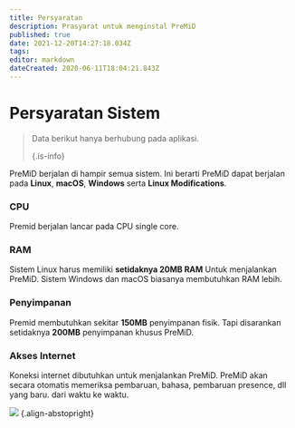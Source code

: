 ```yaml
---
title: Persyaratan
description: Prasyarat untuk menginstal PreMiD
published: true
date: 2021-12-20T14:27:18.034Z
tags:
editor: markdown
dateCreated: 2020-06-11T18:04:21.843Z
---
```


# Persyaratan Sistem

> Data berikut hanya berhubung pada aplikasi.
>
> {.is-info}

PreMiD berjalan di hampir semua sistem. Ini berarti PreMiD dapat berjalan pada **Linux**, **macOS**, **Windows** serta **Linux Modifications**.

### CPU
Premid berjalan lancar pada CPU single core.

### RAM
Sistem Linux harus memiliki **setidaknya 20MB RAM** Untuk menjalankan PreMiD. Sistem Windows dan macOS biasanya membutuhkan RAM lebih.

### Penyimpanan
Premid membutuhkan sekitar **150MB** penyimpanan fisik. Tapi disarankan setidaknya **200MB** penyimpanan khusus PreMiD.

### Akses Internet
Koneksi internet dibutuhkan untuk menjalankan PreMiD. PreMiD akan secara otomatis memeriksa pembaruan, bahasa, pembaruan presence, dll yang baru. dari waktu ke waktu.

![](https://a.icons8.com/ViUXyjOj/f4tFww/svg.svg) {.align-abstopright}
